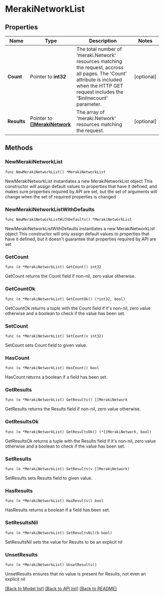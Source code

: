 # MerakiNetworkList

## Properties

Name | Type | Description | Notes
------------ | ------------- | ------------- | -------------
**Count** | Pointer to **int32** | The total number of &#39;meraki.Network&#39; resources matching the request, accross all pages. The &#39;Count&#39; attribute is included when the HTTP GET request includes the &#39;$inlinecount&#39; parameter. | [optional] 
**Results** | Pointer to [**[]MerakiNetwork**](MerakiNetwork.md) | The array of &#39;meraki.Network&#39; resources matching the request. | [optional] 

## Methods

### NewMerakiNetworkList

`func NewMerakiNetworkList() *MerakiNetworkList`

NewMerakiNetworkList instantiates a new MerakiNetworkList object
This constructor will assign default values to properties that have it defined,
and makes sure properties required by API are set, but the set of arguments
will change when the set of required properties is changed

### NewMerakiNetworkListWithDefaults

`func NewMerakiNetworkListWithDefaults() *MerakiNetworkList`

NewMerakiNetworkListWithDefaults instantiates a new MerakiNetworkList object
This constructor will only assign default values to properties that have it defined,
but it doesn't guarantee that properties required by API are set

### GetCount

`func (o *MerakiNetworkList) GetCount() int32`

GetCount returns the Count field if non-nil, zero value otherwise.

### GetCountOk

`func (o *MerakiNetworkList) GetCountOk() (*int32, bool)`

GetCountOk returns a tuple with the Count field if it's non-nil, zero value otherwise
and a boolean to check if the value has been set.

### SetCount

`func (o *MerakiNetworkList) SetCount(v int32)`

SetCount sets Count field to given value.

### HasCount

`func (o *MerakiNetworkList) HasCount() bool`

HasCount returns a boolean if a field has been set.

### GetResults

`func (o *MerakiNetworkList) GetResults() []MerakiNetwork`

GetResults returns the Results field if non-nil, zero value otherwise.

### GetResultsOk

`func (o *MerakiNetworkList) GetResultsOk() (*[]MerakiNetwork, bool)`

GetResultsOk returns a tuple with the Results field if it's non-nil, zero value otherwise
and a boolean to check if the value has been set.

### SetResults

`func (o *MerakiNetworkList) SetResults(v []MerakiNetwork)`

SetResults sets Results field to given value.

### HasResults

`func (o *MerakiNetworkList) HasResults() bool`

HasResults returns a boolean if a field has been set.

### SetResultsNil

`func (o *MerakiNetworkList) SetResultsNil(b bool)`

 SetResultsNil sets the value for Results to be an explicit nil

### UnsetResults
`func (o *MerakiNetworkList) UnsetResults()`

UnsetResults ensures that no value is present for Results, not even an explicit nil

[[Back to Model list]](../README.md#documentation-for-models) [[Back to API list]](../README.md#documentation-for-api-endpoints) [[Back to README]](../README.md)


